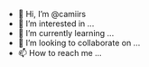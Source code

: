 - 👋 Hi, I’m @camiirs
- 👀 I’m interested in ...
- 🌱 I’m currently learning ...
- 💞️ I’m looking to collaborate on ...
- 📫 How to reach me ...

<!---
camiirs/camiirs is a ✨ special ✨ repository because its `README.md` (this file) appears on your GitHub profile.
You can click the Preview link to take a look at your changes.
--->

